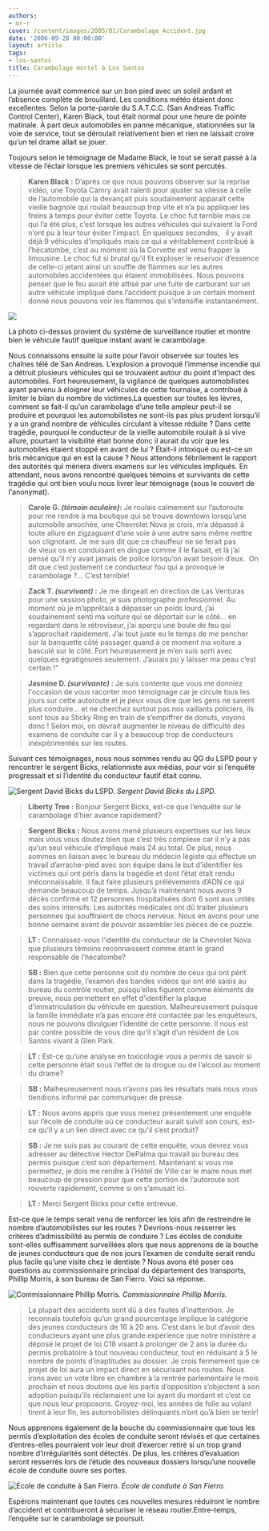 ```yaml
---
authors:
- mr-r
cover: /content/images/2005/01/Carambolage_Accident.jpg
date: '2006-09-28 00:00:00'
layout: article
tags:
- los-santos
title: Carambolage mortel à Los Santos
---
```



La journée avait commencé sur un bon pied avec un soleil ardant et l’absence complète de brouillard. Les conditions météo étaient donc excellentes. Selon la porte-parole du S.A.T.C.C. (San Andreas Traffic Control Center), Karen Black, tout était normal pour une heure de pointe matinale. À part deux automobiles en panne mécanique, stationnées sur la voie de service, tout se déroulait relativement bien et rien ne laissait croire qu’un tel drame allait se jouer.

Toujours selon le témoignage de Madame Black, le tout se serait passé à la vitesse de l’éclair lorsque les premiers véhicules se sont percutés.

> **Karen Black&nbsp;:** D’après ce que nous pouvons observer sur la reprise vidéo, une Toyota Camry avait ralenti pour ajuster sa vitesse à celle de l’automobile qui la devançait puis soudainement apparaît cette vieille bagnole qui roulait beaucoup trop vite et n’a pu appliquer les freins à temps pour éviter cette Toyota. Le choc fut terrible mais ce qui l’a été plus, c’est lorsque les autres véhicules qui suivaient la Ford n’ont pu à leur tour éviter l’impact. En quelques secondes,&nbsp;&nbsp; il y avait déjà 9 véhicules d’impliqués mais ce qui a véritablement contribué à l’hécatombe, c’est au moment où la Corvette est venu frapper la limousine. Le choc fut si brutal qu’il fit exploser le réservoir d’essence de celle-ci jetant ainsi un souffle de flammes sur les autres automobiles accidentées qui étaient immobilisées. Nous pouvons penser que le feu aurait été attisé par une fuite de carburant sur un autre véhicule impliqué dans l’accident puisque à un certain moment donné nous pouvons voir les flammes qui s’intensifie instantanément.

![](/content/images/2005/01/Carambolage_Cam_ra.jpg)

La photo ci-dessus provient du système de surveillance routier et montre bien le véhicule fautif quelque instant avant le carambolage.

Nous connaissons ensuite la suite pour l’avoir observée sur toutes les chaînes télé de San Andreas. L’explosion a provoqué l’immense incendie qui a détruit plusieurs véhicules qui se trouvaient autour du point d’impact des automobiles. Fort heureusement, la vigilance de quelques automobilistes ayant parvenu&nbsp;à éloigner leur véhicules de cette fournaise, a contribué à limiter le bilan du nombre de victimes.La question sur toutes les lèvres, comment se fait-il qu’un carambolage d’une telle ampleur peut-il se produire et pourquoi les automobilistes ne sont-ils pas plus prudent lorsqu’il y a un grand nombre de véhicules circulant à vitesse réduite ? Dans cette tragédie, pourquoi le conducteur de la vieille automobile roulait à si vive allure, pourtant la visibilité était bonne donc il aurait du voir que les automobiles étaient stoppé en avant de lui ? Était-il intoxiqué ou est-ce un bris mécanique qui en est la cause ? Nous attendons fébrilement le rapport des autorités qui mènera divers examens sur les véhicules impliqués. En attendant, nous avons rencontré quelques témoins et survivants de cette tragédie qui ont bien voulu&nbsp;nous livrer leur témoignage (sous le couvert de l'anonymat).

> **Carole G. _(témoin oculaire)_:** Je roulais calmement sur l’autoroute pour me rendre à ma boutique qui se trouve downtown lorsqu’une automobile amochée, une Chevrolet Nova je crois, m’a dépassé à toute allure en zigzaguant d’une voie à une autre sans même mettre son clignotant. Je me suis dit que ce chauffeur ne se&nbsp;ferait&nbsp;pas de&nbsp;vieux os en conduisant en dingue comme il le faisait, et là j’ai pensé qu’il n’y avait jamais de police lorsqu’on avait besoin d’eux. &nbsp;On dit que c’est justement ce conducteur fou qui a provoqué le carambolage ?... C’est terrible!

> **Zack T. _(survivant)_ :** Je me dirigeait en direction de Las Venturas pour une session photo, je suis photographe professionnel. Au moment où je m’apprêtais à dépasser un poids lourd, j’ai soudainement senti ma voiture qui se déportait sur le côté... en regardant dans le rétroviseur, j’ai aperçu une boule de feu qui s’approchait rapidement. J’ai tout juste eu le temps de me pencher sur la banquette côté passager quand à ce moment ma voiture a basculé sur le côté. Fort heureusement je m’en suis sorti avec quelques égratignures seulement. J’aurais pu y laisser ma peau c’est certain !"

> **Jasmine D. _(survivante)_ :** Je suis contente que vous me donniez l'occasion de vous raconter mon témoignage car je circule tous les jours sur cette autoroute et je peux vous dire que les gens ne savent plus conduire... et ne cherchez surtout pas nos vaillants policiers, ils sont tous au Sticky Ring en train de s’empiffrer de&nbsp;donuts, voyons donc ! Selon moi, on devrait augmenter le niveau de difficulté des examens de conduite car il y a beaucoup trop de conducteurs inexpérimentés sur les routes.

Suivant ces témoignages, nous nous sommes rendu au QG du LSPD pour y rencontrer le sergent Bicks, relationniste aux médias, pour voir si l’enquête progressait et si l’identité du conducteur fautif était connu.

![Sergent David Bicks du LSPD.](/content/images/2005/01/Carambolage_Sergent.jpg)
_Sergent David Bicks du LSPD._

> **Liberty Tree&nbsp;:** Bonjour Sergent Bicks, est-ce que l’enquête sur le carambolage d’hier avance rapidement?

> **Sergent Bicks&nbsp;:** Nous avons mené plusieurs expertises sur les lieux mais vous vous doutez bien que c’est très complexe car il n’y a pas qu’un seul véhicule d’impliqué mais 24 au total. De plus, nous sommes en liaison avec le bureau du médecin légiste qui effectue un travail d’arrache-pied avec son équipe dans le but d’identifier les victimes qui ont péris dans la tragédie et dont l’état était rendu méconnaissable. Il faut faire plusieurs prélèvements d’ADN ce qui demande beaucoup de temps. Jusqu’à maintenant nous avons 9 décès confirmé et 12 personnes hospitalisées dont 6 sont aux unités des soins intensifs. Les autorités médicales ont dû traiter plusieurs personnes qui souffraient de chocs nerveux. Nous en avons pour une bonne semaine avant de pouvoir assembler les pièces de ce puzzle.

> **LT&nbsp;:** Connaissez-vous l’identité du conducteur de la Chevrolet Nova que plusieurs témoins reconnaissent comme étant le grand responsable de l’hécatombe?

> **SB&nbsp;:** Bien que cette personne soit du nombre de ceux qui ont périt dans la tragédie, l’examen des bandes vidéos qui ont été saisis au bureau du contrôle routier, puisqu’elles figurent comme éléments de preuve, nous permettent en effet d’identifier la plaque d’immatriculation du véhicule en question. Malheureusement puisque la famille immédiate n’a pas encore été contactée par les enquêteurs, nous ne pouvons divulguer l’identité de cette personne. Il nous est par contre possible de vous dire qu’il s’agit d’un résident de Los Santos vivant à Glen Park.

> **LT&nbsp;:** Est-ce qu’une analyse en toxicologie vous a permis de savoir si cette personne était sous l’effet de la drogue ou de l’alcool au moment du drame?

> **SB&nbsp;:** Malheureusement nous n’avons pas les résultats mais nous vous tiendrons informé par communiquer de presse.

> **LT&nbsp;:** Nous avons appris que vous menez présentement une enquête sur l’école de conduite où ce conducteur aurait suivit son cours, est-ce qu’il y a un lien direct avec ce qu'il s’est produit?

> **SB&nbsp;:** Je ne suis pas au courant de cette enquête, vous devrez vous adresser au détective Hector DePalma qui travail au bureau des permis puisque c’est son département. Maintenant si vous me permettez, je dois me rendre à l’Hôtel de Ville car le maire nous met beaucoup de pression pour que cette portion de l’autoroute soit rouverte rapidement, comme si on s’amusait ici.

> **LT&nbsp;:** Merci Sergent Bicks pour cette entrevue.

Est-ce que le temps serait venu de renforcer les lois afin de restreindre le nombre d’automobilistes sur les routes ? Devrions-nous resserrer les critères d’admissibilité au permis de conduire ? Les écoles de conduite sont-elles suffisamment surveillées alors que nous apprenons de la bouche de jeunes conducteurs que de nos jours l’examen de conduite serait rendu plus facile qu’une visite chez le dentiste ? Nous avons été poser ces questions au commissionnaire principal du département des transports, Phillip Morris, à son bureau de San Fierro. Voici sa réponse.

![Commissionnaire Phillip Morris.](/content/images/2005/01/Carambolage_Moris.jpg)
_Commissionnaire Phillip Morris._

> La plupart des accidents sont dû à des fautes d’inattention. Je reconnais toutefois qu’un grand pourcentage implique la catégorie des jeunes conducteurs de 16 à 20 ans. C’est dans le but d’avoir des conducteurs ayant une plus grande expérience que notre ministère&nbsp;a déposé le projet de loi C18 visant à prolonger de 2 ans la durée du permis probatoire à tout nouveau conducteur, tout en réduisant à 5 le nombre de points d’inaptitudes au dossier. Je crois fermement que ce projet de loi aura un impact direct en sécurisant nos routes. Nous irons avec un vote libre en chambre à la rentrée parlementaire le mois prochain et nous doutons que les partis d’opposition s’objectent à son adoption puisqu’ils réclamaient une loi ayant du mordant et c’est ce que nous leur proposons. Croyez-moi, les années de folie au volant tirent à leur fin, les automobilistes délinquants n’ont qu’à bien se tenir!

Nous apprenons également de la bouche du commissionnaire que tous les permis d’exploitation des écoles de conduite seront révisés et que certaines d’entres-elles pourraient voir leur droit d’exercer retiré si un trop grand nombre d’irrégularités sont détectés. De plus, les critères d’évaluation seront resserrés lors de l’étude des nouveaux dossiers lorsqu’une nouvelle école de conduite ouvre ses portes.

![École de conduite à San Fierro.](/content/images/2005/01/Carambolage__cole.jpg)
_École de conduite à San Fierro._

Espérons maintenant que toutes ces nouvelles mesures réduiront le nombre d’accident et contribueront à sécuriser le réseau routier.Entre-temps, l’enquête sur le carambolage se poursuit.